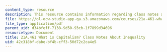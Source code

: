 ```yaml
---
content_type: resource
description: This resource contains information regarding class notes about inequality.
file: https://ol-ocw-studio-app-qa.s3.amazonaws.com/courses/21a-461-what-is-capitalism-fall-2013/42c318bfdabebf4bcff350d72c2ca4e5_MIT21A_461F13_Cl_Nt_Inequ.pdf
file_type: application/pdf
parent_uid: d34bfeff-7138-9d50-93cb-1f7899d34696
resourcetype: Document
title: 21A.461 What is Capitalism? Class Notes About Inequality
uid: 42c318bf-dabe-bf4b-cff3-50d72c2ca4e5
---
```

